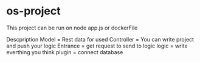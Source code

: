 # os-project
This project can be run on node app.js or dockerFile

Descpription
Model = Rest data for used
Controller = You can write project and push your logic
Entrance = get request to send to logic 
logic = write everthing you think
plugin = connect database

